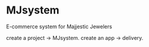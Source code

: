 # MJsystem
E-commerce system for Majjestic Jewelers 


create a project -> MJsystem.
   create an app -> delivery.
